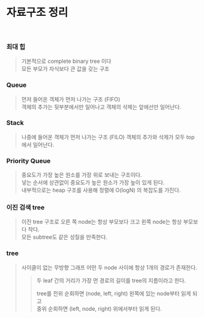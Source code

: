 # 자료구조 정리
<br>  

### 최대 힙
> 기본적으로 complete binary tree 이다  
> 모든 부모가 자식보다 큰 값을 갖는 구조

### Queue
> 먼저 들어온 객체가 먼저 나가는 구조 (FIFO)   
> 객체의 추가는 뒷부분에서만 일어나고 객체의 삭제는 앞에선만 일어난다.

### Stack
> 나중에 들어온 객체가 먼저 나가는 구조 (FILO)
> 객체의 추가와 삭제가 모두 top에서 일어난다.

### Priority Queue
> 중요도가 가장 높은 원소를 가장 위로 보내는 구조이다.  
> 넣는 순서에 상관없이 중요도가 높은 원소가 가장 높이 있게 된다.  
> 내부적으로는 heap 구조를 사용해 정렬에 O(logN) 의 복잡도를 가진다.

### 이진 검색 tree
> 이진 tree 구조로 오른 쪽 node는 항상 부모보다 크고 왼쪽 node는 항상 부모보다 작다.  
> 모든 subtree도 같은 성질을 만족한다.

### tree
> 사이클이 없는 무방향 그래프
> 어떤 두 node 사이에 항상 1개의 경로가 존재한다.
>> 두 leaf 간의 거리가 가장 먼 경로의 길이를 tree의 지름이라고 한다.  
>>  
>> tree를 전위 순회하면 (node, left, right) 왼쪽에 있는 node부터 읽게 되고  
>> 중위 순회하면 (left, node, right) 위에서부터 읽게 된다.  